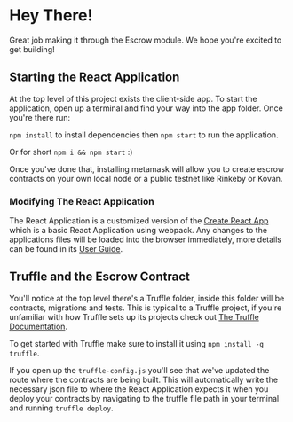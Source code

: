 # Hey There!

Great job making it through the Escrow module. We hope you're excited to get building!

## Starting the React Application

At the top level of this project exists the client-side app. To start the application,
open up a terminal and find your way into the app folder. Once you're there run:

`npm install` to install dependencies then `npm start` to run the application.

Or for short `npm i && npm start` :)

Once you've done that, installing metamask will allow you to create escrow contracts on 
your own local node or a public testnet like Rinkeby or Kovan. 

### Modifying The React Application 

The React Application is a customized version of the [Create React App](https://github.com/facebook/create-react-app)
which is a basic React Application using webpack. Any changes to the applications files will
be loaded into the browser immediately, more details can be found in its [User Guide](https://github.com/facebook/create-react-app).

## Truffle and the Escrow Contract

You'll notice at the top level there's a Truffle folder, inside this folder will be 
contracts, migrations and tests. This is typical to a Truffle project, if you're 
unfamiliar with how Truffle sets up its projects check out [The Truffle Documentation](http://truffleframework.com/docs/).

To get started with Truffle make sure to install it using `npm install -g truffle`.

If you open up the `truffle-config.js` you'll see that we've updated the route where the 
contracts are being built. This will automatically write the necessary json file to where the React Application
expects it when you deploy your contracts by navigating to the truffle file path in your terminal
and running `truffle deploy`.


